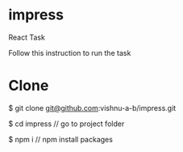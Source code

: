# impress
React Task

Follow this instruction to run the task

# Clone
$ git clone git@github.com:vishnu-a-b/impress.git

$ cd impress     // go to project folder

$ npm i    // npm install packages

